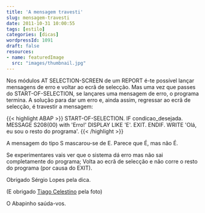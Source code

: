 ```yaml
---
title: 'A mensagem travesti'
slug: mensagem-travesti
date: 2011-10-31 10:00:55
tags: [estilo]
categories: [dicas]
wordpressId: 1091
draft: false
resources:
- name: featuredImage
  src: "images/thumbnail.jpg"
---
```

Nos módulos AT SELECTION-SCREEN de um REPORT é-te possível lançar mensagens de erro e voltar ao ecrã de selecção. Mas uma vez que passes do START-OF-SELECTION, se lançares uma mensagem de erro, o programa termina. A solução para dar um erro e, ainda assim, regressar ao ecrã de selecção, é travestir a mensagem:


{{< highlight ABAP >}} 
START-OF-SELECTION.
  IF condicao_desejada. 
    MESSAGE S208(00) with 'Erro!' DISPLAY LIKE 'E'. 
    EXIT. 
  ENDIF. 
  WRITE 'Olá, eu sou o resto do programa'. 
{{< /highlight >}}

A mensagem do tipo S mascarou-se de E. Parece que É, mas não É.

Se experimentares vais ver que o sistema dá erro mas não sai completamente do programa; Volta ao ecrã de selecção e não corre o resto do programa (por causa do EXIT).

Obrigado Sérgio Lopes pela dica.

(E obrigado [Tiago Celestino][1] pela foto)

O Abapinho saúda-vos.

   [1]: http://www.flickr.com/photos/tcelestino/2858606793/in/photostream/
